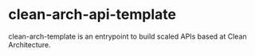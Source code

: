 # clean-arch-api-template
clean-arch-template is an entrypoint to build scaled APIs based at Clean Architecture.

